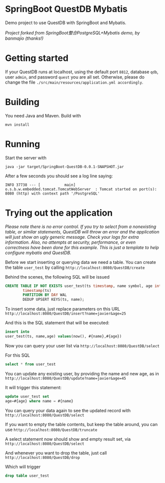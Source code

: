 # SpringBoot QuestDB  Mybatis

Demo project to use QuestDB with SpringBoot and Mybatis.

_Project forked from SpringBoot整合PostgreSQL+Mybatis demo, by banmajio (thanks!)_

# Getting started

If your QuestDB runs at localhost, using the default port `8812`, database `qdb`, user `admin`, and password `quest` you
are all set. Otherwise, please do change the file `./src/main/resources/application.yml accordingly`.

# Building

You need Java and Maven. Build with
```shell
mvn install
````


# Running

Start the server with
```shell
java -jar target/SpringBoot-QuestDB-0.0.1-SNAPSHOT.jar
```

After a few seconds you should see a log line saying:

```shell
INFO 37738 --- [           main] o.s.b.w.embedded.tomcat.TomcatWebServer  : Tomcat started on port(s): 8080 (http) with context path '/PostgreSQL'
```

# Trying out the application

_Please note  there is no error control. If you try to select from a nonexisting table, or similar statements, QuestDB will throw an error and
the application will just show an ugly generic message. Check your logs for extra information. Also, no attempts at security, performance, or even 
correctness have been done for this example. This is just a template to help configure mybatis and QuestDB._

Before we start inserting or querying data we need a table. You can create the table `user_test` by calling `http://localhost:8080/QuestDB/create`

Behind the scenes, the following SQL will be issued
```sql
CREATE TABLE IF NOT EXISTS user_test(ts timestamp, name symbol, age int)
		timestamp(ts)
		PARTITION BY DAY WAL
		DEDUP UPSERT KEYS(ts, name);
```

To insert some data, just replace parameters on this URL `http://localhost:8080/QuestDB/insert?name=javier&age=25`

And this is the SQL statement that will be executed:
```sql
insert into
user_test(ts, name,age) values(now(), #{name},#{age})
```

Now you can query your user list via `http://localhost:8080/QuestDB/select`

For this SQL
```sql
select * from user_test
```

You can update any existing user, by providing the name and new age, as in `http://localhost:8080/QuestDB/update?name=javier&age=45`

It will trigger this statement:
```sql
update user_test set
age=#{age} where name = #{name}
```

You can query your data again to see the updated record with `http://localhost:8080/QuestDB/select`

If you want to empty the table contents, but keep the table around, you can use `http://localhost:8080/QuestDB/truncate`

A select statement now should show and empty result set, via `http://localhost:8080/QuestDB/select`

And whenever you want to drop the table, just call `http://localhost:8080/QuestDB/drop`

Which will trigger 
```sql
drop table user_test
```